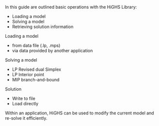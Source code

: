 In this guide are outlined basic operations with the HiGHS Library:
- Loading a model
- Solving a model
- Retrieving solution information

Loading a model
- from data file (.lp, .mps)
- via data provided by another application

Solving a model
- LP Revised dual Simplex 
- LP Interior point 
- MIP branch-and-bound 

Solution 
- Write to file 
- Load directly

Within an application, HiGHS can be used to modify the current model and re-solve it efficiently.